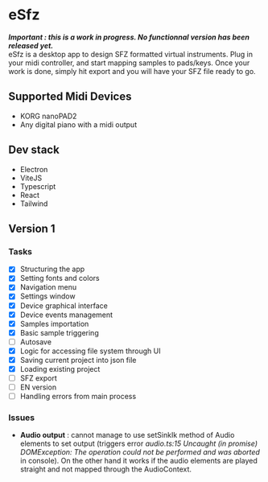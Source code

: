 # eSfz
__*Important : this is a work in progress. No functionnal version has been released yet.*__  
eSfz is a desktop app to design SFZ formatted virtual instruments. Plug in your midi controller, and start mapping samples to pads/keys. Once your work is done, simply hit export and you will have your SFZ file ready to go.

## Supported Midi Devices
- KORG nanoPAD2
- Any digital piano with a midi output

## Dev stack
- Electron
- ViteJS
- Typescript
- React
- Tailwind

## Version 1

### Tasks

- [x] Structuring the app
- [x] Setting fonts and colors
- [x] Navigation menu
- [x] Settings window
- [x] Device graphical interface
- [x] Device events management
- [x] Samples importation
- [x] Basic sample triggering
- [ ] Autosave
- [x] Logic for accessing file system through UI
- [x] Saving current project into json file
- [x] Loading existing project
- [ ] SFZ export
- [ ] EN version
- [ ] Handling errors from main process

### Issues

- __Audio output__ : cannot manage to use setSinkIk method of Audio elements to set output (triggers error *audio.ts:15 Uncaught (in promise) DOMException: The operation could not be performed and was aborted* in console). On the other hand it works if the audio elements are played straight and not mapped through the AudioContext.
 
